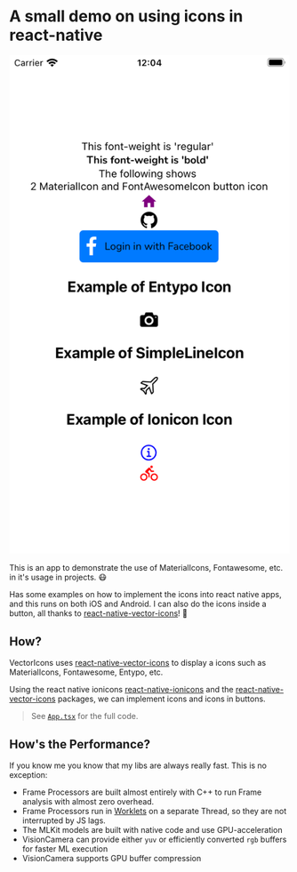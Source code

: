 # A small demo on using icons in react-native


![React Native Example App With react native vector icons](https://github.com/skyrul/VectorIcons/blob/52c9011150a0a61a415c121d91b1166678f2a2db/assets/Simulator%20Screenshot%20-%20iPhone%20SE%20(3rd%20generation)%20-%202024-07-29%20at%2012.04.46.png)

This is an app to demonstrate the use of MaterialIcons, Fontawesome, etc. in it's usage in projects. 😷

Has some examples on how to implement the icons into react native apps, and this runs on both iOS and Android.
I can also do the icons inside a button, all thanks to [react-native-vector-icons](https://www.npmjs.com/package/react-native-vector-icons)! 🚀

## How?

VectorIcons uses [react-native-vector-icons](https://www.npmjs.com/package/react-native-vector-icons) to display a 
icons such as MaterialIcons, Fontawesome, Entypo, etc.

Using the react native ionicons [react-native-ionicons](https://www.npmjs.com/package/react-native-ionicons) and the
[react-native-vector-icons](https://www.npmjs.com/package/react-native-vector-icons) packages, we can implement icons 
and 
icons in buttons.


> See [`App.tsx`](https://github.com/skyrul/VectorIcons/blob/91deed25ecbef90789ba980f088c54b575b83aba/App.tsx) for the full code.

## How's the Performance?

If you know me you know that my libs are always really fast.
This is no exception:
- Frame Processors are built almost entirely with C++ to run Frame analysis with almost zero overhead.
- Frame Processors run in [Worklets](https://github.com/margelo/react-native-worklets-core/blob/main/docs/WORKLETS.md) on a separate Thread, so they are not interrupted by JS lags.
- The MLKit models are built with native code and use GPU-acceleration
- VisionCamera can provide either `yuv` or efficiently converted `rgb` buffers for faster ML execution
- VisionCamera supports GPU buffer compression
